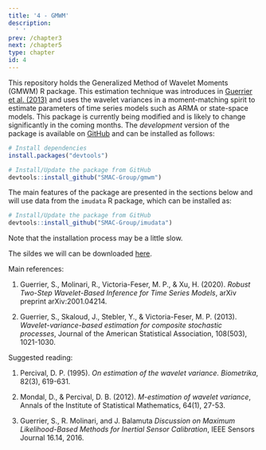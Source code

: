 ```yaml
---
title: '4 - GMWM'
description:
  ' '
prev: /chapter3
next: /chapter5
type: chapter
id: 4
---
```


<exercise id="1" title="General Information">

This repository holds the Generalized Method of Wavelet Moments (GMWM) R package. This estimation technique was introduces in [Guerrier et al. (2013)](https://doi.org/10.1080/01621459.2013.799920) and uses the wavelet variances in a moment-matching spirit to estimate parameters of time series models such as ARMA or state-space models. This package is currently being modified and is likely to change significantly in the coming months. The *development* version of the package is available on [GitHub](https://github.com/SMAC-Group/gmwm) and can be installed as follows:

```r
# Install dependencies
install.packages("devtools")

# Install/Update the package from GitHub
devtools::install_github("SMAC-Group/gmwm")
```

The main features of the package are presented in the sections below and will use data from the `imudata` R package, which can be installed as:

```r
# Install/Update the package from GitHub
devtools::install_github("SMAC-Group/imudata")
```

Note that the installation process may be a little slow.

The sildes we will can be downloaded [here](https://github.com/SMAC-Group/course_smac_epfl/raw/master/pdf_slides/slides_chap4_1.pdf). 


Main references:

1. Guerrier, S., Molinari, R., Victoria-Feser, M. P., & Xu, H. (2020). *Robust Two-Step Wavelet-Based Inference for Time Series Models*, arXiv preprint arXiv:2001.04214.

2. Guerrier, S., Skaloud, J., Stebler, Y., & Victoria-Feser, M. P. (2013). *Wavelet-variance-based estimation for composite stochastic processes*, Journal of the American Statistical Association, 108(503), 1021-1030.

Suggested reading:

1. Percival, D. P. (1995). *On estimation of the wavelet variance. Biometrika*, 82(3), 619-631.

2. Mondal, D., & Percival, D. B. (2012). *M-estimation of wavelet variance*, Annals of the Institute of Statistical Mathematics, 64(1), 27-53.

3. Guerrier, S., R. Molinari, and J. Balamuta *Discussion on Maximum Likelihood-Based Methods for Inertial Sensor Calibration*, IEEE Sensors Journal 16.14, 2016.


</exercise>

<exercise id="2" title="Computing the Wavelet Variance">

<slides source="chapter4_01"> 
</slides>

</exercise>


<exercise id="3" title="Computing the Robust Wavelet Variance">

<slides source="chapter4_02"> 
</slides>

</exercise>


<exercise id="4" title="The Generalized Method of Wavelet Moments">

<slides source="chapter4_04"> 
</slides>

</exercise>


<exercise id="5" title="Model Selection">

<slides source="chapter4_05"> 
</slides>

</exercise>

<exercise id="6" title="Case Study: Hydrology">

<slides source="chapter4_07"> 
</slides>

</exercise>

<exercise id="7" title="Case Study: Saving rates">

<slides source="chapter4_08"> 
</slides>

</exercise>

